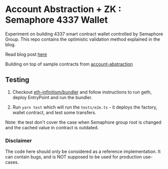 # Account Abstraction + ZK : Semaphore 4337 Wallet

Experiment on building 4337 smart contract wallet controlled by Semaphore Group. This repo contains the optimistic validation method explained in the blog.

Read blog post [here](https://saleel.xyz/blog/zk-account-abstraction/)

Building on top of sample contracts from [account-abstraction](https://github.com/eth-infinitism/account-abstraction)

## Testing

1. Checkout [eth-infinitism/bundler](https://github.com/eth-infinitism/bundler) and follow instructions to run geth, deploy EntryPoint and run the bundler.

2. Run `yarn test` which will run the `tests/e2e.ts` - it deploys the factory, wallet contract, and test some transfers.

Note: the test don't cover the case when Semaphore group root is changed and the cached value in contract is outdated.


### Disclaimer

The code here should only be considered as a reference implementation. It can contain bugs, and is NOT supposed to be used for production use-cases.

